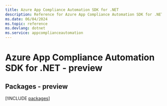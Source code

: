 ```yaml
---
title: Azure App Compliance Automation SDK for .NET
description: Reference for Azure App Compliance Automation SDK for .NET
ms.date: 06/04/2024
ms.topic: reference
ms.devlang: dotnet
ms.service: appcomplianceautomation
---
```

# Azure App Compliance Automation SDK for .NET - preview
## Packages - preview
[!INCLUDE [packages](app-compliance-automation-index.md)]